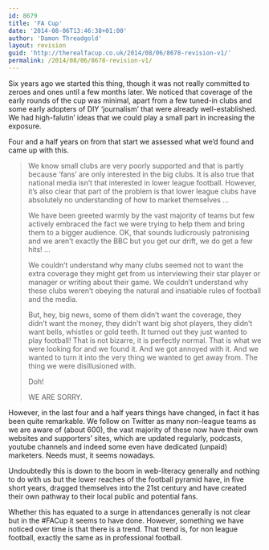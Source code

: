 ```yaml
---
id: 8679
title: 'FA Cup'
date: '2014-08-06T13:46:38+01:00'
author: 'Damon Threadgold'
layout: revision
guid: 'http://therealfacup.co.uk/2014/08/06/8678-revision-v1/'
permalink: /2014/08/06/8678-revision-v1/
---
```


Six years ago we started this thing, though it was not really committed to zeroes and ones until a few months later. We noticed that coverage of the early rounds of the cup was minimal, apart from a few tuned-in clubs and some early adopters of DIY ‘journalism’ that were already well-established. We had high-falutin’ ideas that we could play a small part in increasing the exposure.

Four and a half years on from that start we assessed what we’d found and came up with this.

> We know small clubs are very poorly supported and that is partly because ‘fans’ are only interested in the big clubs. It is also true that national media isn’t that interested in lower league football. However, it’s also clear that part of the problem is that lower league clubs have absolutely no understanding of how to market themselves …
> 
> We have been greeted warmly by the vast majority of teams but few actively embraced the fact we were trying to help them and bring them to a bigger audience. OK, that sounds ludicrously patronising and we aren’t exactly the BBC but you get our drift, we do get a few hits! …
> 
> We couldn’t understand why many clubs seemed not to want the extra coverage they might get from us interviewing their star player or manager or writing about their game. We couldn’t understand why these clubs weren’t obeying the natural and insatiable rules of football and the media.
> 
> But, hey, big news, some of them didn’t want the coverage, they didn’t want the money, they didn’t want big shot players, they didn’t want bells, whistles or gold teeth. It turned out they just wanted to play football! That is not bizarre, it is perfectly normal. That is what we were looking for and we found it. And we got annoyed with it. And we wanted to turn it into the very thing we wanted to get away from. The thing we were disillusioned with.
> 
> Doh!
> 
> WE ARE SORRY.

However, in the last four and a half years things have changed, in fact it has been quite remarkable. We follow on Twitter as many non-league teams as we are aware of (about 600), the vast majority of these now have their own websites and supporters’ sites, which are updated regularly, podcasts, youtube channels and indeed some even have dedicated (unpaid) marketers. Needs must, it seems nowadays.

Undoubtedly this is down to the boom in web-literacy generally and nothing to do with us but the lower reaches of the football pyramid have, in five short years, dragged themselves into the 21st century and have created their own pathway to their local public and potential fans.

Whether this has equated to a surge in attendances generally is not clear but in the #FACup it seems to have done. However, something we have noticed over time is that there is a trend. That trend is, for non league football, exactly the same as in professional football.